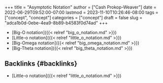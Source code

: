 +++
title = "Asymptotic Notation"
author = ["Cash Prokop-Weaver"]
date = 2022-06-29T09:52:00-07:00
lastmod = 2023-11-10T10:26:46-08:00
tags = ["concept", "concept"]
categories = ["concept"]
draft = false
slug = "adca1b0d-0ebe-4ea9-8b89-b4583f0d74ad"
+++

-   [Big-O notation]({{< relref "big_o_notation.md" >}})
-   [Little-o notation]({{< relref "little_o_notation.md" >}})
-   [Big-Omega notation]({{< relref "big_omega_notation.md" >}})
-   [Big-Theta notation]({{< relref "big_theta_notation.md" >}})


## Backlinks {#backlinks}

-   [Little-o notation]({{< relref "little_o_notation.md" >}})
